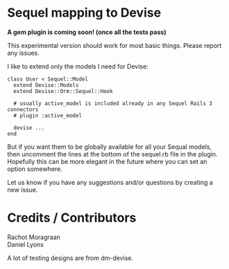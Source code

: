 Sequel mapping to Devise
========================

**A gem plugin is coming soon! (once all the tests pass)**

This experimental version should work for most basic things. Please report any issues.

I like to extend only the models I need for Devise:

    class User < Sequel::Model
      extend Devise::Models
      extend Devise::Orm::Sequel::Hook

      # usually active_model is included already in any Sequel Rails 3 connectors
      # plugin :active_model

      devise ... 
    end

But if you want them to be globally available for all your Sequal models, then uncomment the lines at the bottom of the sequel.rb file in the plugin. Hopefully this can be more elegant in the future where you can set an option somewhere.

Let us know if you have any suggestions and/or questions by creating a new issue.

Credits / Contributors
======================

Rachot Moragraan       
Daniel Lyons      

A lot of testing designs are from dm-devise.

